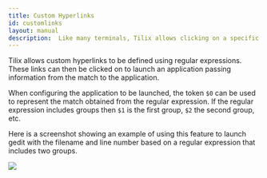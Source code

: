 ```yaml
---
title: Custom Hyperlinks
id: customlinks
layout: manual
description:  Like many terminals, Tilix allows clicking on a specific content to perform actions. For example, clicking on a hyperlink opens it in teh browser. Tilix takes this a step further and allows the user to define custom links and actions based on regular expressions.
---
```

Tilix allows custom hyperlinks to be defined using regular expressions. These links can then be clicked on to launch an application passing information from the match to the application.

When configuring the application to be launched, the token ```$0``` can be used to represent the match obtained from the regular expression. If the regular expression includes groups then ```$1``` is the first group, ```$2``` the second group, etc.

Here is a screenshot showing an example of using this feature to launch gedit with the filename and line number based on a regular expression that includes two groups.

![]({{site.baseurl}}/assets/images/manual/links.png)
